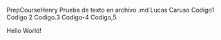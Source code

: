 PrepCourseHenry
Prueba de texto en archivo .md
Lucas Caruso
Codigo1
Codigo 2
Codigo.3
Codigo-4
Codigo,5

Hello World!
